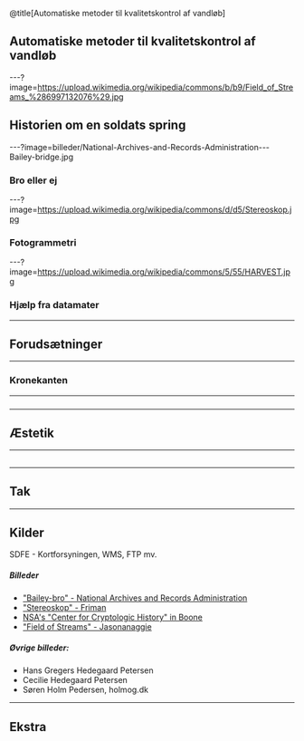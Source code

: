 @title[Automatiske metoder til kvalitetskontrol af vandløb]

<!-- Uggerby å - Fotograf: Søren Holm Pedersen, holmog.dk-->
## Automatiske metoder til kvalitetskontrol af vandløb

---?image=https://upload.wikimedia.org/wikipedia/commons/b/b9/Field_of_Streams_%286997132076%29.jpg
<!-- Sort/hvid soldat ved å -->
## Historien om en soldats spring

---?image=billeder/National-Archives-and-Records-Administration---Bailey-bridge.jpg
### Bro eller ej
<!-- Sort/hvid Kampvogn og bro -->


---?image=https://upload.wikimedia.org/wikipedia/commons/d/d5/Stereoskop.jpg
<!-- Fotogrammetri-bænk -->
### Fotogrammetri


---?image=https://upload.wikimedia.org/wikipedia/commons/5/55/HARVEST.jpg
<!-- Gammel datamat -->
### Hjælp fra datamater



<!-- SAMMENBINDING? -->

---
## Forudsætninger


---
### Kronekanten


---
### 


---
## Æstetik


--- 
## 


--- 
## Tak



---
## Kilder

SDFE - Kortforsyningen, WMS, FTP mv.

##### Billeder
- ["Bailey-bro" - National Archives and Records Administration](https://da.wikipedia.org/wiki/Fil:%22Don%27t_tell_me_there%27s_anything_the_engineers_can%27t_do._We_built_bridges_where_bridges_couldn%27t_be_built._We_built..._-_NARA_-_535980.tif)
- ["Stereoskop" - Friman](https://commons.wikimedia.org/wiki/File:Stereoskop.jpg)
- [NSA's "Center for Cryptologic History" in Boone](https://commons.wikimedia.org/wiki/File:HARVEST.jpg)
- ["Field of Streams" - Jasonanaggie](https://commons.wikimedia.org/wiki/File:Field_of_Streams_(6997132076).jpg)

##### Øvrige billeder:
- Hans Gregers Hedegaard Petersen
- Cecilie Hedegaard Petersen
- Søren Holm Pedersen, holmog.dk


---
## Ekstra


